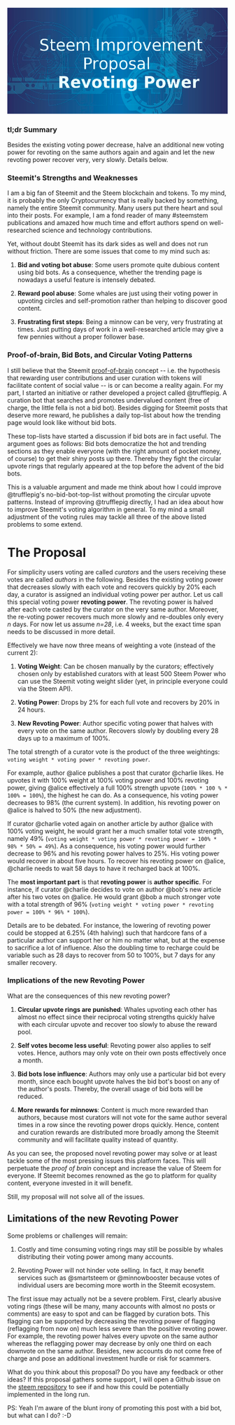![prop](https://raw.githubusercontent.com/SmokinCaterpillar/blog/master/2018_04_09_steemit_improvement_proposal/title.jpg)

### tl;dr Summary
 
Besides the existing voting power decrease, halve an additional new voting power for revoting on the same authors again and again and let the new revoting power recover very, very slowly. Details below.

### Steemit's Strengths and Weaknesses

I am a big fan of Steemit and the Steem blockchain and tokens. To my mind, it is probably the only Cryptocurrency that is really backed by something, namely the entire Steemit community. Many users put there heart and soul into their posts. For example, I am a fond reader of many #steemstem publications and amazed how much time and effort authors spend on well-researched science and technology contributions.

Yet, without doubt Steemit has its dark sides as well and does not run without friction. There are some issues that come to my mind such as:

1. **Bid and voting bot abuse**: Some users promote quite dubious content using bid bots. As a consequence, whether the trending page is nowadays a useful feature is intensely debated.

2. **Reward pool abuse**: Some whales are just using their voting power in upvoting circles and self-promotion rather than helping to discover good content.

3. **Frustrating first steps**: Being a minnow can be very, very frustrating at times. Just putting days of work in a well-researched article may give a few pennies without a proper follower base.

### Proof-of-brain, Bid Bots, and Circular Voting Patterns

I still believe that the Steemit [proof-of-brain](https://steem.io/steem-bluepaper.pdf) concept -- i.e. the hypothesis that rewarding user contributions and user curation with tokens will facilitate content of social value -- is or can become a reality again. For my part, I started an initiative or rather developed a project called @trufflepig. A curation bot that searches and promotes undervalued content (free of charge, the little fella is not a bid bot). Besides digging for Steemit posts that deserve more reward, he publishes a daily top-list about how the trending page would look like without bid bots. 

These top-lists have started a discussion if bid bots are in fact useful. The argument goes as follows: Bid bots democratize the hot and trending sections as they enable everyone (with the right amount of pocket money, of course) to get their shiny posts up there. Thereby they fight the circular upvote rings that regularly appeared at the top before the advent of the bid bots.

This is a valuable argument and made me think about how I could improve @trufflepig's no-bid-bot-top-list without promoting the circular upvote patterns. Instead of improving @trufflepig directly, I had an idea about how to improve Steemit's voting algorithm in general. To my mind a small adjustment of the voting rules may tackle all three of the above listed problems to some extend.

# The Proposal

For simplicity users voting are called *curators* and the users receiving these votes are called *authors* in the following.
Besides the existing voting power that decreases slowly with each vote and recovers quickly by 20% each day, a curator is assigned an individual voting power per author. Let us call this special voting power **revoting power**. The revoting power is halved after each vote casted by the curator on the very same author. Moreover, the re-voting power recovers much more slowly and re-doubles only every *n* days. For now let us assume *n=28*, i.e. 4 weeks, but the exact time span needs to be discussed in more detail.

Effectively we have now three means of weighting a vote (instead of the current 2):

1. **Voting Weight**: Can be chosen manually by the curators; effectively chosen only by established curators with at least 500 Steem Power who can use the Steemit voting weight slider (yet, in principle everyone could via the Steem API).

2. **Voting Power**: Drops by 2% for each full vote and recovers by 20% in 24 hours.

3. **New Revoting Power**: Author specific voting power that halves with every vote on the same author. Recovers slowly by doubling every 28 days up to a maximum of 100%.

The total strength of a curator vote is the product of the three weightings: `voting weight * voting power * revoting power`.

For example, author @alice publishes a post that curator @charlie likes. He upvotes it with 100% weight at 100% voting power and 100% revoting power, giving @alice effectively a full 100% strength upvote (`100% * 100 % * 100% = 100%`), the highest he can do. As a consequence, his voting power decreases to 98% (the current system). In addition, his revoting power on @alice is halved to 50% (the new adjustment).

If curator @charlie voted again on another article by author @alice with 100% voting weight, he would grant her a much smaller total vote strength, namely 49% (`voting weight * voting power * revoting power = 100% * 98% * 50% = 49%`). As a consequence, his voting power would further decrease to 96% and his revoting power halves to 25%. His voting power would recover in about five hours. To recover his revoting power on @alice, @charlie needs to wait 58 days to have it recharged back at 100%.

The **most important part** is that **revoting power** is **author specific**. For instance, if curator @charlie decides to vote on author @bob's new article after his two votes on @alice. He would grant @bob a much stronger vote with a total strength of 96% (`voting weight * voting power * revoting power = 100% * 96% * 100%`).

Details are to be debated. For instance, the lowering of revoting power could be stopped at 6.25% (4th halving) such that hardcore fans of a particular author can support her or him no matter what, but at the expense to sacrifice a lot of influence. Also the doubling time to recharge could be variable such as 28 days to recover from 50 to 100%, but 7 days for any smaller recovery.

### Implications of the new Revoting Power

What are the consequences of this new revoting power?

1. **Circular upvote rings are punished**: Whales upvoting each other has almost no effect since their reciprocal voting strengths quickly halve with each circular upvote and recover too slowly to abuse the reward pool.

2. **Self votes become less useful**: Revoting power also applies to self votes. Hence, authors may only vote on their own posts effectively once a month.

3. **Bid bots lose influence**: Authors may only use a particular bid bot every month, since each bought upvote halves the bid bot's boost on any of the author's posts. Thereby, the overall usage of bid bots will be reduced.

4. **More rewards for minnows**: Content is much more rewarded than authors, because most curators will not vote for the same author several times in a row since the revoting power drops quickly. Hence, content and curation rewards are distributed more broadly among the Steemit community and will facilitate quality instead of quantity. 

As you can see, the proposed novel revoting power may solve or at least tackle some of the most pressing issues this platform faces. This will perpetuate the *proof of brain* concept and increase the value of Steem for everyone. If Steemit becomes renowned as the go to platform for quality content, everyone invested in it will benefit.

Still, my proposal will not solve all of the issues.

## Limitations of the new Revoting Power

Some problems or challenges will remain:

1. Costly and time consuming voting rings may still be possible by whales distributing their voting power among many accounts.

2. Revoting Power will not hinder vote selling. In fact, it may benefit services such as @smartsteem or @minnowbooster because votes of individual users are becoming more worth in the Steemit ecosystem.

The first issue may actually not be a severe problem.  First, clearly abusive voting rings (these will be many, many accounts with almost no posts or comments) are easy to spot and can be flagged by curation bots. This flagging can be supported by decreasing the revoting power of flagging (reflagging from now on) much less severe than the positive revoting power. For example, the revoting power halves every upvote on the same author whereas the reflagging power may decrease by only one third on each downvote on the same author. Besides, new accounts do not come free of charge and pose an additional investment hurdle or risk for scammers.


What do you think about this proposal? Do you have any feedback or other ideas? If this proposal gathers some support, I will open a Github issue on the [steem repository](https://github.com/steemit/steem/issues) to see if and how this could be potentially implemented in the long run.


PS: Yeah I'm aware of the blunt irony of promoting this post with a bid bot, but what can I do? :-D